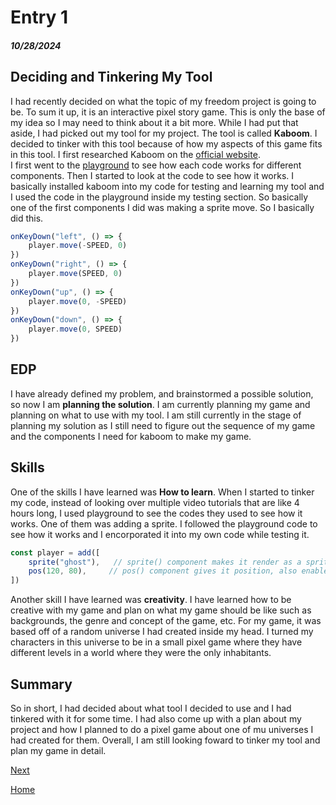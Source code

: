 # Entry 1
##### 10/28/2024

## Deciding and Tinkering My Tool
I had recently decided on what the topic of my freedom project is going to be. To sum it up, it is an interactive pixel story game. This is only the base of my idea so I may need to think about it a bit more. While I had put that aside, I had picked out my tool for my project. The tool is called **Kaboom**. I decided to tinker with this tool because of how my aspects of this game fits in this tool.
I first researched Kaboom on the [official website](https://kaboomjs.com/).   
I first went to the [playground](https://kaboomjs.com/play?example=add) to see how each code works for different components. Then I started to look at the code to see how it works. I basically installed kaboom into my code for testing and learning my tool and I used the code in the playground inside my testing section. So basically one of the first components I did was making a sprite move. So I basically did this.
```js
onKeyDown("left", () => {
	player.move(-SPEED, 0)
})
onKeyDown("right", () => {
	player.move(SPEED, 0)
})
onKeyDown("up", () => {
	player.move(0, -SPEED)
})
onKeyDown("down", () => {
	player.move(0, SPEED)
})
```

## EDP
I have already defined my problem, and brainstormed a possible solution, so now I am **planning the solution**. I am currently planning my game and planning on what to use with my tool. I am still currently in the stage of planning my solution as I still need to figure out the sequence of my game and the components I need for kaboom to make my game.

## Skills
One of the skills I have learned was **How to learn**. When I started to tinker my code, instead of looking over multiple video tutorials that are like 4 hours long, I used playground to see the codes they used to see how it works. One of them was adding a sprite. I followed the playground code to see how it works and I encorporated it into my own code while testing it.
```js
const player = add([
	sprite("ghost"),   // sprite() component makes it render as a sprite
 	pos(120, 80),     // pos() component gives it position, also enables movement
])
```
Another skill I have learned was **creativity**. I have learned how to be creative with my game and plan on what my game should be like such as backgrounds, the genre and concept of the game, etc. For my game, it was based off of a random universe I had created inside my head. I turned my characters in this universe to be in a small pixel game where they have different levels in a world where they were the only inhabitants.

## Summary
So in short, I had decided about what tool I decided to use and I had tinkered with it for some time. I had also come up with a plan about my project and how I planned to do a pixel game about one of mu universes I had created for them. Overall, I am still looking foward to tinker my tool and plan my game in detail.


[Next](entry02.md)

[Home](../README.md)
